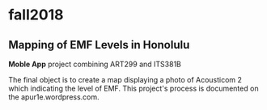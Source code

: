 # fall2018
## Mapping of EMF Levels in Honolulu
**Moble App** project combining ART299 and ITS381B

The final object is to create a map displaying a photo of Acousticom 2 which indicating the level of EMF. This project's process is documented on the apur1e.wordpress.com.
